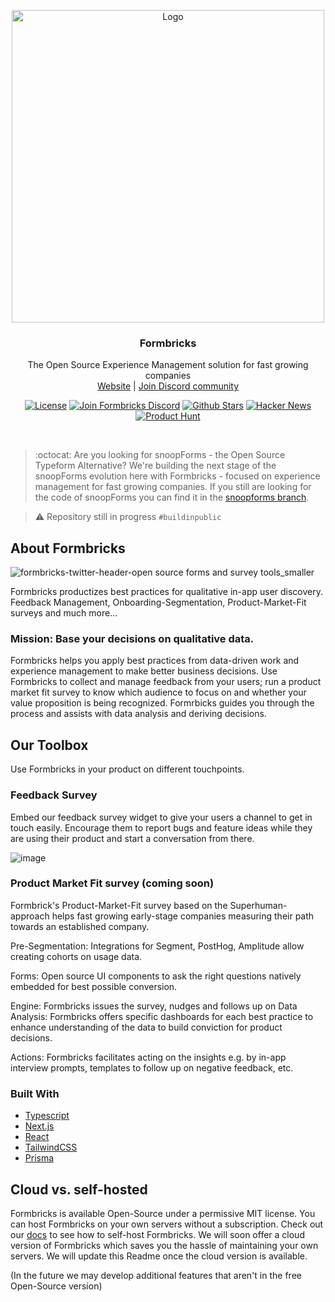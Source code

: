 <p align="center">
<a href="https://github.com/formbricks/formbricks">
    <img src="https://user-images.githubusercontent.com/675065/203262290-3c2bc5b8-839c-468a-b675-e26a369c7fe2.png" alt="Logo" width="500">
  </a>
  <h3 align="center">Formbricks</h3>

  <p align="center">
    The Open Source Experience Management solution for fast growing companies
    <br />
    <a href="https://formbricks.com/">Website</a>  |  <a href="https://formbricks.com/discord">Join Discord community</a>
  </p>
</p>

<p align="center">
<a href="https://github.com/formbricks/formbricks/blob/main/LICENSE"><img src="https://img.shields.io/badge/license-MIT-purple" alt="License"></a> <a href="https://formbricks.com/discord"><img src="https://img.shields.io/discord/979077669410979880?label=Discord&logo=discord&logoColor=%23fff" alt="Join Formbricks Discord"></a> <a href="https://github.com/formbricks/formbricks/stargazers"><img src="https://img.shields.io/github/stars/formbricks/formbricks?logo=github" alt="Github Stars"></a>
   <a href="https://news.ycombinator.com/item?id=32303986"><img src="https://img.shields.io/badge/Hacker%20News-122-%23FF6600" alt="Hacker News"></a>
   <a href="https://www.producthunt.com/products/snoopforms"><img src="https://img.shields.io/badge/Product%20Hunt-%232%20Product%20of%20the%20Day-orange?logo=producthunt&logoColor=%23fff" alt="Product Hunt"></a>
</p>

<br/>

> :octocat: Are you looking for snoopForms - the Open Source Typeform Alternative? We're building the next stage of the snoopForms evolution here with Formbricks - focused on experience management for fast growing companies. If you still are looking for the code of snoopForms you can find it in the [snoopforms branch](https://github.com/formbricks/formbricks/tree/snoopforms).

> :warning: Repository still in progress `#buildinpublic`

## About Formbricks

![formbricks-twitter-header-open source forms and survey tools_smaller](https://user-images.githubusercontent.com/72809645/201055057-0883bbcf-86f2-4ea1-83f0-3a190a12f6cd.png)

Formbricks productizes best practices for qualitative in-app user discovery. Feedback Management, Onboarding-Segmentation, Product-Market-Fit surveys and much more...

### Mission: Base your decisions on qualitative data.

Formbricks helps you apply best practices from data-driven work and experience management to make better business decisions. Use Formbricks to collect and manage feedback from your users; run a product market fit survey to know which audience to focus on and whether your value proposition is being recognized. Formrbicks guides you through the process and assists with data analysis and deriving decisions.

## Our Toolbox

Use Formbricks in your product on different touchpoints.

### Feedback Survey

Embed our feedback survey widget to give your users a channel to get in touch easily. Encourage them to report bugs and feature ideas while they are using their product and start a conversation from there.

![image](https://user-images.githubusercontent.com/675065/212466794-e271546a-c8dd-4d13-b372-bfedd8cfd5ea.png)

### Product Market Fit survey (coming soon)

Formbrick's Product-Market-Fit survey based on the Superhuman-approach helps fast growing early-stage companies measuring their path towards an established company.

Pre-Segmentation: Integrations for Segment, PostHog, Amplitude allow creating cohorts on usage data.

Forms: Open source UI components to ask the right questions natively embedded for best possible conversion.

Engine: Formbricks issues the survey, nudges and follows up on Data Analysis: Formbricks offers specific dashboards for each best practice to enhance understanding of the data to build conviction for product decisions.

Actions: Formbricks facilitates acting on the insights e.g. by in-app interview prompts, templates to follow up on negative feedback, etc.

### Built With

- [Typescript](https://www.typescriptlang.org/)
- [Next.js](https://nextjs.org/)
- [React](https://reactjs.org/)
- [TailwindCSS](https://tailwindcss.com/)
- [Prisma](https://prisma.io/)

## Cloud vs. self-hosted

Formbricks is available Open-Source under a permissive MIT license. You can host Formbricks on your own servers without a subscription. Check out our [docs](https://formbricks.com/docs/formbricks-hq/self-hosting) to see how to self-host Formbricks.
We will soon offer a cloud version of Formbricks which saves you the hassle of maintaining your own servers. We will update this Readme once the cloud version is available.

(In the future we may develop additional features that aren't in the free Open-Source version)
